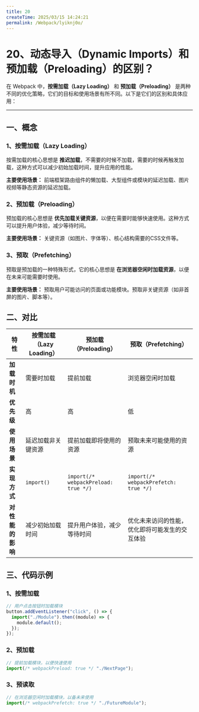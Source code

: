 ```yaml
---
title: 20
createTime: 2025/03/15 14:24:21
permalink: /Webpack/lyiknj0o/
---
```

# 20、动态导入（Dynamic Imports）和预加载（Preloading）的区别？

在 Webpack 中，**按需加载（Lazy Loading）** 和 **预加载（Preloading）** 是两种不同的优化策略，它们的目标和使用场景有所不同。以下是它们的区别和具体应用：

---

## 一、概念

### 1、按需加载（Lazy Loading）

按需加载的核心思想是 **推迟加载**，不需要的时候不加载，需要的时候再触发加载，这种方式可以减少初始加载时间，提升应用的性能。

**主要使用场景：** 前端框架路由组件的懒加载、大型组件或模块的延迟加载、图片视频等静态资源的延迟加载。

### 2、预加载（Preloading）

预加载的核心思想是 **优先加载关键资源**，以便在需要时能够快速使用。这种方式可以提升用户体验，减少等待时间。

**主要使用场景：** 关键资源（如图片、字体等）、核心结构需要的CSS文件等。

### 3、预取（Prefetching）

预取是预加载的一种特殊形式，它的核心思想是 **在浏览器空闲时加载资源**，以便在未来可能需要时使用。

**主要使用场景：** 预取用户可能访问的页面或功能模块。预取非关键资源（如非首屏的图片、脚本等）。

## 二、对比

| 特性             | 按需加载（Lazy Loading） | 预加载（Preloading）                 | 预取（Prefetching）                            |
| ---------------- | ------------------------ | ------------------------------------ | ---------------------------------------------- |
| **加载时机**     | 需要时加载               | 提前加载                             | 浏览器空闲时加载                               |
| **优先级**       | 高                       | 高                                   | 低                                             |
| **使用场景**     | 延迟加载非关键资源       | 提前加载即将使用的资源               | 预取未来可能使用的资源                         |
| **实现方式**     | `import()`               | `import(/* webpackPreload: true */)` | `import(/* webpackPrefetch: true */)`          |
| **对性能的影响** | 减少初始加载时间         | 提升用户体验，减少等待时间           | 优化未来访问的性能，优化即将可能发生的交互体验 |

## 三、代码示例

### 1、按需加载

```javascript
// 用户点击按钮时加载模块
button.addEventListener("click", () => {
  import("./Module").then((module) => {
    module.default();
  });
});
```

### 2、预加载

```javascript
// 提前加载模块，以便快速使用
import(/* webpackPreload: true */ "./NextPage");
```

### 3、预读取

```javascript
// 在浏览器空闲时加载模块，以备未来使用
import(/* webpackPrefetch: true */ "./FutureModule");
```
